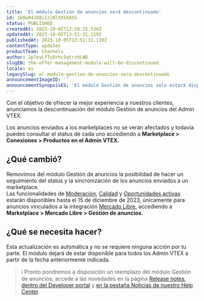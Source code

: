 ```yaml
---
title: 'El módulo Gestión de anuncios será descontinuado'
id: 1kQw84J88i1ziNlXX5XA5S
status: PUBLISHED
createdAt: 2023-10-05T12:50:25.536Z
updatedAt: 2023-10-05T13:51:31.119Z
publishedAt: 2023-10-05T13:51:31.119Z
contentType: updates
productTeam: Channels
author: 2p7evLfTcDrhc5qtrzbLWD
slugEN: the-offer-management-module-will-be-discontinued
locale: es
legacySlug: el-modulo-gestion-de-anuncios-sera-descontinuado
announcementImageID: ''
announcementSynopsisES: 'El módulo Gestión de anuncios solo estará disponible para integración con Mercado Libre.'
---
```


Con el objetivo de ofrecer la mejor experiencia a nuestros clientes, anunciamos la descontinuación del módulo Gestión de anuncios del Admin VTEX.

Los anuncios enviados a los marketplaces no se verán afectados y todavía puedes consultar el status de cada uno accediendo a **Marketplace > Conexiones > Productos en el Admin VTEX.**

## ¿Qué cambió?  

Removimos del módulo Gestión de anuncios la posibilidad de hacer un seguimiento del status y la sincronización de los anuncios enviados a un marketplace.  
Las funcionalidades de [Moderación](https://help.vtex.com/es/tutorial/gerenciamento-de-anuncios-moderacao-e-qualidade-dos-anuncios-do-mercado--xSbPzA41jiWPAorlBCEA4?&utm_source=autocomplete#moderacao), [Calidad](https://help.vtex.com/es/tutorial/gerenciamento-de-anuncios-moderacao-e-qualidade-dos-anuncios-do-mercado--xSbPzA41jiWPAorlBCEA4?&utm_source=autocomplete#qualidade) y [Oportunidades activas](https://help.vtex.com/es/tutorial/anuncios-enviados-oportunidades-de-buybox--1hO9eI1th47EGxQoTzGewC) estarán disponibles hasta el 15 de diciembre de 2023, únicamente para anuncios vinculados a la integración [Mercado Libre](https://help.vtex.com/es/tracks/configurar-integracao-do-mercado-livre--2YfvI3Jxe0CGIKoWIGQEIq/51oWBHvVxSs8eAwLQhSbSd), accediendo a **Marketplace > Mercado Libre > Gestión de anuncios.**

## ¿Qué se necesita hacer?

Esta actualización es automática y no se requiere ninguna acción por tu parte. El módulo dejará de estar disponible para todos los Admin VTEX a partir de la fecha anteriormente indicada.

> ℹ️ Pronto pondremos a disposición un reemplazo del módulo Gestión de anuncios; accede a las novedades en la página [Release notes, dentro del Developer portal](https://developers.vtex.com/updates/release-notes) y [en la pestaña Noticias de nuestro Help Center](https://help.vtex.com/es/announcements).

